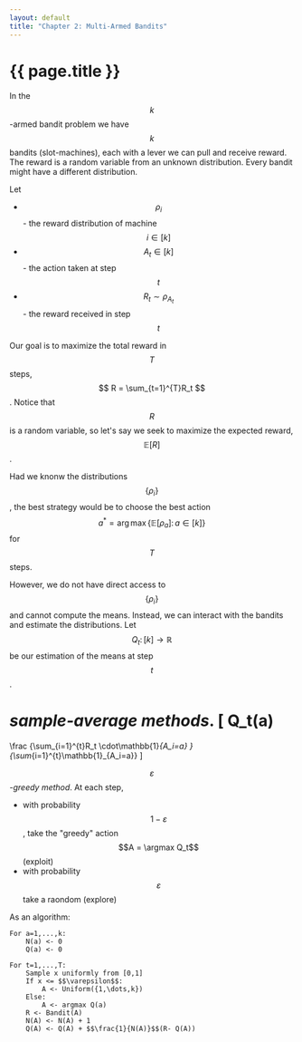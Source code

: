 ```yaml
---
layout: default
title: "Chapter 2: Multi-Armed Bandits"
---
```


# {{ page.title }}

In the $$k$$-armed bandit problem we have $$k$$
bandits (slot-machines), each with a lever
we can pull and receive reward. The reward is a random variable
from an unknown distribution. Every bandit might have 
a different distribution.

Let 
- $$\rho_i$$ - the reward distribution of machine $$i\in[k]$$
- $$A_t\in[k]$$ - the action taken at step $$t$$
- $$R_t \sim \rho_{A_t}$$ - the reward received in step $$t$$

Our goal is to maximize the total reward in $$T$$ steps,
$$ R = \sum_{t=1}^{T}R_t $$. Notice that $$R$$ is a random variable,
so let's say we seek to maximize the expected reward, $$\mathbb{E}[R]$$.

Had we knonw the distributions $$\{\rho_i\}$$,
the best strategy would be to choose the best action
$$a^* = \arg\max \{\mathbb{E}[\rho_a] \colon a\in [k]\}$$ 
for $$T$$ steps.

However, we do not have direct access to $$\{\rho_i\}$$ and cannot
compute the means. Instead, we can interact with the bandits and
estimate the distributions.
Let $$Q_t\colon[k]\to\mathbb{R}$$ be our estimation of the means
at step $$t$$.

*sample-average methods*.
\[
Q_t(a)
=
\frac
{\sum_{i=1}^{t}R_t \cdot\mathbb{1}_{A_i=a} }
{\sum_{i=1}^{t}\mathbb{1}_{A_i=a}}
\]

*$$\varepsilon$$-greedy method*. At each step, 
- with probability $$1-\varepsilon$$, take the 
"greedy" action $$A = \argmax Q_t$$ (exploit)
- with probability $$\varepsilon$$ take a raondom (explore)

As an algorithm:
```
For a=1,...,k:
    N(a) <- 0
    Q(a) <- 0

For t=1,...,T:
    Sample x uniformly from [0,1]
    If x <= $$\varepsilon$$:
        A <- Uniform({1,\dots,k})
    Else:
        A <- argmax Q(a)
    R <- Bandit(A)
    N(A) <- N(A) + 1
    Q(A) <- Q(A) + $$\frac{1}{N(A)}$$(R- Q(A))
```